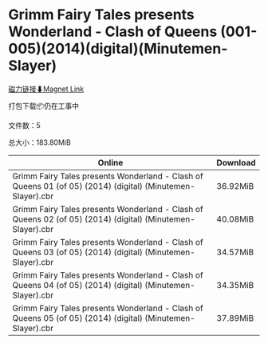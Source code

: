 # Grimm Fairy Tales presents Wonderland - Clash of Queens (001-005)(2014)(digital)(Minutemen-Slayer)

[磁力链接⬇Magnet Link](magnet:?xt=urn:btih:49167deadef7b215bbc6cbdc50ac9281eb45eee5&dn=Grimm%20Fairy%20Tales%20presents%20Wonderland%20-%20Clash%20of%20Queens%20%28001-005%29%282014%29%28digital%29%28Minutemen-Slayer%29)

打包下载📦仍在工事中

文件数：5

总大小：183.80MiB

Online | Download
--- | ---
Grimm Fairy Tales presents Wonderland - Clash of Queens 01 (of 05) (2014) (digital) (Minutemen-Slayer).cbr | 36.92MiB
Grimm Fairy Tales presents Wonderland - Clash of Queens 02 (of 05) (2014) (digital) (Minutemen-Slayer).cbr | 40.08MiB
Grimm Fairy Tales presents Wonderland - Clash of Queens 03 (of 05) (2014) (digital) (Minutemen-Slayer).cbr | 34.57MiB
Grimm Fairy Tales presents Wonderland - Clash of Queens 04 (of 05) (2014) (digital) (Minutemen-Slayer).cbr | 34.35MiB
Grimm Fairy Tales presents Wonderland - Clash of Queens 05 (of 05) (2014) (digital) (Minutemen-Slayer).cbr | 37.89MiB